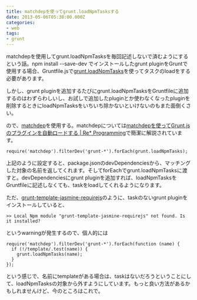 ```yaml
---
title: matchdepを使ってgrunt.loadNpmTasksする
date: 2013-05-06T05:38:00.000Z
categories:
- web
tags:
- grunt
---
```

matchdepを使用してgrunt.loadNpmTasksを毎回記述しないで済むようにするという話。npm install --save-dev でインストールしたgrunt pluginをGruntで使用する場合、Gruntfile.jsで[grunt.loadNpmTasks](http://gruntjs.com/api/grunt#grunt.loadnpmtasks)を使ってタスクのloadをする必要があります。

<!-- more -->

しかし、grunt pluginを追加するたびにgrunt.loadNpmTasksをGruntfileに追加するのはわずらわしいし、お試しで追加したpluginとか使わなくなったpluginを削除するときにloadNpmTasksをいちいち除かないといけないのもまた面倒くさい。

ので、[matchdep](https://npmjs.org/package/matchdep)を使用する。matchdepについては[matchdepを使ってGrunt.jsのプラグインを自動ロードする | Re* Programming](http://nantokaworks.com/?p=955)で簡潔に解説されています。

```
require('matchdep').filterDev('grunt-*').forEach(grunt.loadNpmTasks);

```

上記のように設定すると、package.jsonのdevDependenciesから、マッチングした対象の名前を返してくれます。そしてforEachでgrunt.loadNpmTasksに渡すと。devDependenciesにgrunt pluginを追加すれば、loadNpmTasksをGruntfileに記述しなくても、taskをloadしてくれるようになります。

ただ、[grunt-template-jasmine-requirejs](https://github.com/jsoverson/grunt-template-jasmine-requirejs)のように、taskのないgrunt pluginをインストールしていると、

```
>> Local Npm module "grunt-template-jasmine-requirejs" not found. Is it installed?

```

というwarningが発生するので、個人的には

```
require('matchdep').filterDev('grunt-*').forEach(function (name) {
  if (!/template/.test(name)) {
    grunt.loadNpmTasks(name);
  }
});

```

という感じで、名前にtemplateがある場合は、taskはないだろうということにして、loadNpmTasksの対象から外すようにしています。もっと良い方法があるかもしれませんけど、今のところはこれで。
